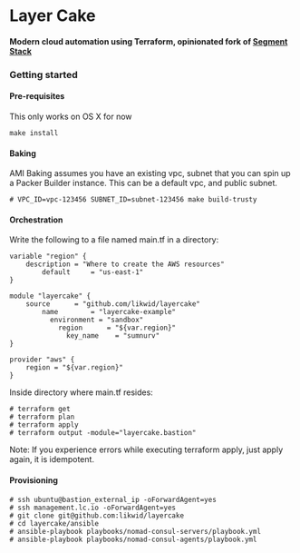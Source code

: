 # Layer Cake

#### Modern cloud automation using Terraform, opinionated fork of [Segment Stack](https://github.com/segmentio/stack)

### Getting started

#### Pre-requisites

This only works on OS X for now

```
make install
```

#### Baking

AMI Baking assumes you have an existing vpc, subnet that you can spin up a Packer Builder instance. This can be a default vpc, and public subnet.

```
# VPC_ID=vpc-123456 SUBNET_ID=subnet-123456 make build-trusty
```

#### Orchestration

Write the following to a file named main.tf in a directory:

```
variable "region" {
    description = "Where to create the AWS resources"
        default     = "us-east-1"
}

module "layercake" {
    source      = "github.com/likwid/layercake"
        name        = "layercake-example"
          environment = "sandbox"
            region      = "${var.region}"
              key_name    = "sumnurv"
}

provider "aws" {
    region = "${var.region}"
}
```

Inside directory where main.tf resides:

```
# terraform get
# terraform plan
# terraform apply
# terraform output -module="layercake.bastion"
```

Note: If you experience errors while executing terraform apply, just apply again, it is idempotent.

#### Provisioning

```
# ssh ubuntu@bastion_external_ip -oForwardAgent=yes
# ssh management.lc.io -oForwardAgent=yes
# git clone git@github.com:likwid/layercake
# cd layercake/ansible
# ansible-playbook playbooks/nomad-consul-servers/playbook.yml
# ansible-playbook playbooks/nomad-consul-agents/playbook.yml
```
